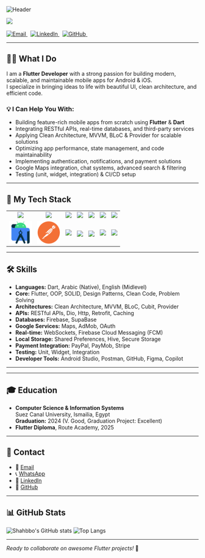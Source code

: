 ![Header](https://capsule-render.vercel.app/api?type=waving&color=0:42a5f5,100:478ed1&height=180&section=header&text=Mahmoud%20Shahbo%20👨‍💻&fontSize=35&fontColor=ffffff)

<p align="left">
  <img src="https://readme-typing-svg.herokuapp.com?font=Fira+Code&size=22&pause=1000&color=42A5F5&width=435&lines=Flutter+Developer;Open+To+Work;Always+Learning+Something+New" />
</p>

<p align="left">
  <a href="mailto:shahbo.dev@gmail.com">
    <img src="https://upload.wikimedia.org/wikipedia/commons/7/7e/Gmail_icon_%282020%29.svg" alt="Email" width="40" height="40"/>
  </a>
  &nbsp;
  <a href="https://www.linkedin.com/in/mahmoud-shahbo-71b4232a4">
    <img src="https://cdn-icons-png.flaticon.com/512/174/174857.png" alt="LinkedIn" width="40" height="40"/>
  </a>
  &nbsp;
  <a href="https://github.com/shahbbo">
    <img src="https://cdn-icons-png.flaticon.com/512/25/25231.png" alt="GitHub" width="40" height="40"/>
  </a>
  &nbsp;
</p>


---

## 👨‍💻 What I Do

I am a **Flutter Developer** with a strong passion for building modern, scalable, and maintainable mobile apps for Android & iOS.  
I specialize in bringing ideas to life with beautiful UI, clean architecture, and efficient code.

### 💡 I Can Help You With:
- Building feature-rich mobile apps from scratch using **Flutter** & **Dart**
- Integrating RESTful APIs, real-time databases, and third-party services
- Applying Clean Architecture, MVVM, BLoC & Provider for scalable solutions
- Optimizing app performance, state management, and code maintainability
- Implementing authentication, notifications, and payment solutions
- Google Maps integration, chat systems, advanced search & filtering
- Testing (unit, widget, integration) & CI/CD setup

---

## 🧰 My Tech Stack

<table>
  <tr>
    <td align="center">
      <img src="https://cdn.jsdelivr.net/gh/devicons/devicon/icons/flutter/flutter-original.svg" width="60" />
    </td>
    <td align="center">
      <img src="https://cdn.jsdelivr.net/gh/devicons/devicon/icons/dart/dart-original.svg" width="60" />
    </td>
    <td align="center">
      <img src="https://cdn.jsdelivr.net/gh/devicons/devicon/icons/firebase/firebase-plain.svg" width="60" />
    </td>
    <td align="center">
      <img src="https://raw.githubusercontent.com/simple-icons/simple-icons/develop/icons/supabase.svg" width="60"/>
      <td align="center">
      <img src="https://cdn.worldvectorlogo.com/logos/google-maps-2020-icon.svg" width="60"/>
    </td>
    </td>
    <td align="center">
      <img src="https://cdn.jsdelivr.net/gh/devicons/devicon/icons/github/github-original.svg" width="60" />
    </td>
    <td align="center">
      <img src="https://cdn.jsdelivr.net/gh/devicons/devicon/icons/figma/figma-original.svg" width="60" />
    </td>
  </tr>
  <tr>
    <td align="center">
      <img src="https://raw.githubusercontent.com/devicons/devicon/master/icons/androidstudio/androidstudio-original.svg" width="60" />
    </td>
    <td align="center">
      <img src="https://raw.githubusercontent.com/devicons/devicon/master/icons/postman/postman-original.svg" width="60" />
    </td>
    <td align="center">
     <img src="https://www.svgrepo.com/show/331592/stripe-v2.svg" width="60" />
    </td>
    <td align="center">
      <img src="https://upload.wikimedia.org/wikipedia/commons/thumb/0/06/PayPal_2024_%28Stacked_alt%29.svg/1200px-PayPal_2024_%28Stacked_alt%29.svg.png" width="60" style="vertical-align: middle;" />
    </td>
    <td align="center">
      <img src="https://images.dailynewsegypt.com/2018/09/3-2-paymoblogo.png" width="60" style="vertical-align: middle;" />
    </td>
    <td align="center">
     <img src="https://bloclibrary.dev/_astro/bloc.DJLDGT9c_A0IIg.svg" width="80"/>
    </td>
    <td align="center">
      <img src="https://firebase.google.com/downloads/brand-guidelines/PNG/logo-logomark.png" width="60"/>
    </td>
  </tr>
</table>



---

## 🛠️ Skills

- **Languages:** Dart, Arabic (Native), English (Midlevel)
- **Core:** Flutter, OOP, SOLID, Design Patterns, Clean Code, Problem Solving
- **Architectures:** Clean Architecture, MVVM, BLoC, Cubit, Provider
- **APIs:** RESTful APIs, Dio, Http, Retrofit, Caching
- **Databases:** Firebase, SupaBase
- **Google Services:** Maps, AdMob, OAuth
- **Real-time:** WebSockets, Firebase Cloud Messaging (FCM)
- **Local Storage:** Shared Preferences, Hive, Secure Storage
- **Payment Integration:** PayPal, PayMob, Stripe
- **Testing:** Unit, Widget, Integration
- **Developer Tools:** Android Studio, Postman, GitHub, Figma, Copilot

---


---

## 🎓 Education

- **Computer Science & Information Systems**  
  Suez Canal University, Ismailia, Egypt  
  **Graduation:** 2024 (V. Good, Graduation Project: Excellent)
- **Flutter Diploma**, Route Academy, 2025

---

## 📩 Contact

- 📧 [Email](shahbo.dev@gmail.com)  
- 📞 [WhatsApp](https://wa.link/7aatzk) 
- 🔗 [LinkedIn](https://www.linkedin.com/in/mahmoud-shahbo-71b4232a4)  
- 🐙 [GitHub](https://github.com/shahbbo?tab=repositories)

---

## 📊 GitHub Stats

![Shahbbo's GitHub stats](https://github-readme-stats.vercel.app/api?username=shahbbo&show_icons=true&theme=radical)
![Top Langs](https://github-readme-stats.vercel.app/api/top-langs/?username=shahbbo&layout=compact&theme=radical)

---

_Ready to collaborate on awesome Flutter projects!_ 🚀
